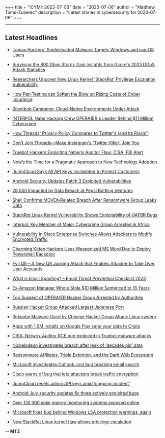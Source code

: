 +++
title = "ICYMI: 2023-07-06"
date = "2023-07-06"
author = "Matthew Toms-Zuberec"
description = "Latest stories in cybersecurity for 2023-07-06"
+++

---------------------------------------------------------------------------
## Latest Headlines
- [Iranian Hackers' Sophisticated Malware Targets Windows and macOS Users](https://thehackernews.com/2023/07/iranian-hackers-sophisticated-malware.html)

- [Surviving the 800 Gbps Storm: Gain Insights from Gcore's 2023 DDoS Attack Statistics](https://thehackernews.com/2023/07/surviving-800-gbps-storm-gain-insights.html)

- [Researchers Uncover New Linux Kernel 'StackRot' Privilege Escalation Vulnerability](https://thehackernews.com/2023/07/researchers-uncover-new-linux-kernel.html)

- [How Pen Testing can Soften the Blow on Rising Costs of Cyber Insurance](https://thehackernews.com/2023/07/how-pen-testing-can-soften-blow-on.html)

- [Silentbob Campaign: Cloud-Native Environments Under Attack](https://thehackernews.com/2023/07/silentbob-campaign-cloud-native.html)

- [INTERPOL Nabs Hacking Crew OPERA1ER's Leader Behind $11 Million Cybercrime](https://thehackernews.com/2023/07/interpol-nabs-hacking-crew-opera1ers.html)

- [How Threads' Privacy Policy Compares to Twitter's (and Its Rivals')](https://www.wired.com/story/meta-twitter-threads-bluesky-spill-hive-mastodon-privacy-comparison/)

- [Don't Join Threads—Make Instagram's 'Twitter Killer' Join You](https://www.wired.com/story/meta-threads-privacy-decentralization/)

- [Truebot Hackers Exploiting Netwrix Auditor Flaw: CISA, FBI Alert](https://www.securityweek.com/cisa-fbi-warning-truebot-hackers-exploiting-netwrix-auditor-flaw/)

- [Now’s the Time for a Pragmatic Approach to New Technology Adoption](https://www.securityweek.com/nows-the-time-for-a-pragmatic-approach-to-new-technology-adoption/)

- [JumpCloud Says All API Keys Invalidated to Protect Customers](https://www.securityweek.com/jumpcloud-says-all-api-keys-invalidated-to-protect-customers/)

- [Android Security Updates Patch 3 Exploited Vulnerabilities](https://www.securityweek.com/android-security-updates-patches-3-exploited-vulnerabilities/)

- [28,000 Impacted by Data Breach at Pepsi Bottling Ventures](https://www.securityweek.com/28000-impacted-by-data-breach-at-pepsi-bottling-ventures/)

- [Shell Confirms MOVEit-Related Breach After Ransomware Group Leaks Data](https://www.securityweek.com/shell-confirms-moveit-related-breach-after-ransomware-group-leaks-data/)

- [StackRot Linux Kernel Vulnerability Shows Exploitability of UAFBR Bugs](https://www.securityweek.com/stackrot-linux-kernel-vulnerability-shows-exploitability-of-uafbr-bugs/)

- [Interpol: Key Member of Major Cybercrime Group Arrested in Africa](https://www.securityweek.com/interpol-alleged-member-of-major-cybercrime-group-arrested-in-africa/)

- [Vulnerability in Cisco Enterprise Switches Allows Attackers to Modify Encrypted Traffic](https://www.securityweek.com/vulnerability-in-cisco-enterprise-switches-allows-attackers-to-modify-encrypted-traffic/)

- [Charming Kitten Hackers Uses Weaponized MS Word Doc to Deploy Powershell Backdoor](https://cybersecuritynews.com/charming-kitten-powershell-backdoor/)

- [Evil QR – A New QR Jacking Attack that Enables Attacker to Take Over User Accounts](https://cybersecuritynews.com/evil-qr-jacking-attack/)

- [What is Email Spoofing? – Email Threat Prevention Checklist 2023](https://cybersecuritynews.com/email-spoofing/)

- [Ex-Amazon Manager Whole Stole $10 Million Sentenced to 16 Years](https://cybersecuritynews.com/ex-amazon-manager-sentenced/)

- [Top Suspect of OPERA1ER Hacker Group Arrested by Authorities](https://cybersecuritynews.com/opera1er-hacker-group-arrested/)

- [Russian Hacker Group Attacked Largest Japanese Port](https://cybersecuritynews.com/russian-hacker-japanese-port/)

- [Rekoobe Malware Used by Chinese Hacker Group Attack Linux system](https://cybersecuritynews.com/rekoobe-malware-chinese-hacker/)

- [Apps with 1.5M installs on Google Play send your data to China](https://www.bleepingcomputer.com/news/security/apps-with-15m-installs-on-google-play-send-your-data-to-china/)

- [CISA: Netwrix Auditor RCE bug exploited in Truebot malware attacks](https://www.bleepingcomputer.com/news/security/cisa-netwrix-auditor-rce-bug-exploited-in-truebot-malware-attacks/)

- [Nickelodeon investigates breach after leak of 'decades old’ data](https://www.bleepingcomputer.com/news/security/nickelodeon-investigates-breach-after-leak-of-decades-old-data/)

- [Ransomware Affiliates, Triple Extortion, and the Dark Web Ecosystem](https://www.bleepingcomputer.com/news/security/ransomware-affiliates-triple-extortion-and-the-dark-web-ecosystem/)

- [Microsoft investigates Outlook.com bug breaking email search](https://www.bleepingcomputer.com/news/microsoft/microsoft-investigates-outlookcom-bug-breaking-email-search/)

- [Cisco warns of bug that lets attackers break traffic encryption](https://www.bleepingcomputer.com/news/security/cisco-warns-of-bug-that-lets-attackers-break-traffic-encryption/)

- [JumpCloud resets admin API keys amid ‘ongoing incident’](https://www.bleepingcomputer.com/news/security/jumpcloud-resets-admin-api-keys-amid-ongoing-incident/)

- [Android July security updates fix three actively exploited bugs](https://www.bleepingcomputer.com/news/security/android-july-security-updates-fix-three-actively-exploited-bugs/)

- [Over 130,000 solar energy monitoring systems exposed online](https://www.bleepingcomputer.com/news/security/over-130-000-solar-energy-monitoring-systems-exposed-online/)

- [Microsoft fixes bug behind Windows LSA protection warnings, again](https://www.bleepingcomputer.com/news/microsoft/microsoft-fixes-bug-behind-windows-lsa-protection-warnings-again/)

- [New StackRot Linux kernel flaw allows privilege escalation](https://www.bleepingcomputer.com/news/security/new-stackrot-linux-kernel-flaw-allows-privilege-escalation/)

**-- MTZ**